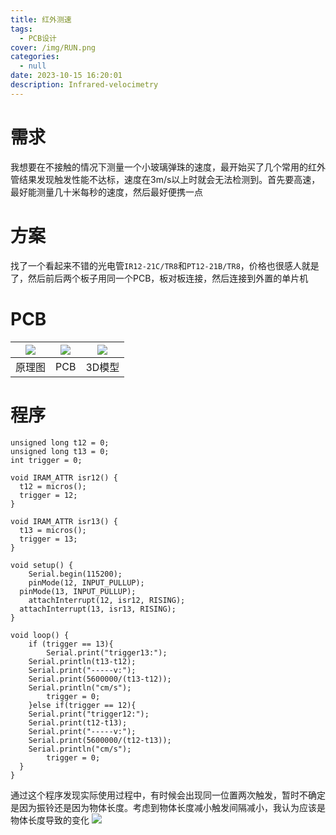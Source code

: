 ```yaml
---
title: 红外测速
tags:
  - PCB设计
cover: /img/RUN.png
categories:
  - null
date: 2023-10-15 16:20:01
description: Infrared-velocimetry
---
```

# 需求
我想要在不接触的情况下测量一个小玻璃弹珠的速度，最开始买了几个常用的红外管结果发现触发性能不达标，速度在3m/s以上时就会无法检测到。首先要高速，最好能测量几十米每秒的速度，然后最好便携一点

# 方案
找了一个看起来不错的光电管`IR12-21C/TR8`和`PT12-21B/TR8`，价格也很感人就是了，然后前后两个板子用同一个PCB，板对板连接，然后连接到外置的单片机

# PCB
| ![](微信截图_20231015162424.png)  | ![](微信截图_20231015162438.png)  | ![](微信截图_20231015162455.png)  |
| :------------: | :------------: | :------------: |
| 原理图  | PCB  | 3D模型  |

# 程序

```
unsigned long t12 = 0;
unsigned long t13 = 0;
int trigger = 0;

void IRAM_ATTR isr12() {
  t12 = micros();
  trigger = 12;
}

void IRAM_ATTR isr13() {
  t13 = micros();
  trigger = 13;
}

void setup() {
	Serial.begin(115200);
	pinMode(12, INPUT_PULLUP);
  pinMode(13, INPUT_PULLUP);
	attachInterrupt(12, isr12, RISING);
  attachInterrupt(13, isr13, RISING);
}

void loop() {
	if (trigger == 13){
		Serial.print("trigger13:");
    Serial.println(t13-t12);
    Serial.print("-----v:");
    Serial.print(5600000/(t13-t12));
    Serial.println("cm/s");
		trigger = 0;
	}else if(trigger == 12){
    Serial.print("trigger12:");
    Serial.print(t12-t13);
    Serial.print("-----v:");
    Serial.print(5600000/(t12-t13));
    Serial.println("cm/s");
		trigger = 0;
  }
}
```
通过这个程序发现实际使用过程中，有时候会出现同一位置两次触发，暂时不确定是因为振铃还是因为物体长度。考虑到物体长度减小触发间隔减小，我认为应该是物体长度导致的变化
![](QQ截图20231103233139.png)
